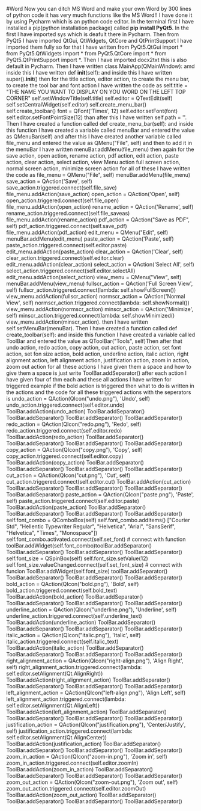 #Word
Now you can ditch MS Word and make your own Word by 300 lines of python code it has very much functions like the MS Word!!
I have done it by using Pycharm which is an python code editor.
In the terminal first I have installed a pip(python installation package) called **pip install PyQt5**.
In the first I have imported sys which is deafult there in Pycharm.
Then from PyQt5 I have imported QtGui, QtWidgets, QtCore and QtPrintSupport I have imported them fully so for that I have written from PyQt5.QtGui import * from PyQt5.QtWidgets import * from PyQt5.QtCore import * from PyQt5.QtPrintSupport import *.
Then I have imported docx2txt this is also default in Pycharm.
Then I have written class MainApp(QMainWindow): amd inside this I have written def __init__(self): and inside this I have written super().__init__() then for the title action, editor action, to create the menu bar, to create the tool bar and font action I have written the code as self.title = "THE NAME YOU WANT TO DISPLAY ON YOU WORD ON THE LEFT TOP CORNER" self.setWindowTitle(self.title) self.editor = QTextEdit(self) self.setCentralWidget(self.editor) self.create_menu_bar() self.create_toolbar() font = QFont('Times', 12) self.editor.setFont(font) self.editor.setFontPointSize(12) than after this I have written self.path = ''.
Then I have created a function called def create_menu_bar(self): and inside this function I have created a variable called menuBar and entered the value as QMenuBar(self) and after this I have created another variable called file_menu and entered the value as QMenu("File", self) and then to add it in the menuBar I have written menuBar.addMenu(file_menu) then again for the save action, open action, rename action, pdf action, edit action, paste action, clear action, select action, view Menu action full screen action, normal screen action, minimize screen action for all of these I have written the code as file_menu = QMenu("File", self) menuBar.addMenu(file_menu) save_action = QAction('Save', self) save_action.triggered.connect(self.file_save) file_menu.addAction(save_action) open_action = QAction('Open', self) open_action.triggered.connect(self.file_open) file_menu.addAction(open_action) rename_action = QAction('Rename', self) rename_action.triggered.connect(self.file_saveas) file_menu.addAction(rename_action) pdf_action = QAction("Save as PDF", self) pdf_action.triggered.connect(self.save_pdf) file_menu.addAction(pdf_action) edit_menu = QMenu("Edit", self) menuBar.addMenu(edit_menu) paste_action = QAction('Paste', self) paste_action.triggered.connect(self.editor.paste) edit_menu.addAction(paste_action) clear_action = QAction('Clear', self) clear_action.triggered.connect(self.editor.clear) edit_menu.addAction(clear_action) select_action = QAction('Select All', self) select_action.triggered.connect(self.editor.selectAll) edit_menu.addAction(select_action) view_menu = QMenu("View", self) menuBar.addMenu(view_menu) fullscr_action = QAction('Full Screen View', self) fullscr_action.triggered.connect(lambda: self.showFullScreen()) view_menu.addAction(fullscr_action) normscr_action = QAction('Normal View', self) normscr_action.triggered.connect(lambda: self.showNormal()) view_menu.addAction(normscr_action) minscr_action = QAction('Minimize', self) minscr_action.triggered.connect(lambda: self.showMinimized() view_menu.addAction(minscr_action). then I have written self.setMenuBar(menuBar).
Then I have created a function called def create_toolbar(self): and inside this function I have created a variable callled ToolBar and entered the value as QToolBar("Tools", self)Then after that undo action, redo action, copy action, cut action, paste action, set font action, set fon size action, bold action, underline action, italic action, right alignment action, left alignment action, justification action, zoom in action, zoom out action for all these actions I have given them a space and how to give them a space is just write ToolBar.addSeparator() after each action I have given four of thm each and these all actions I have written for triggered example if the bold action is triggered then what to do is written in the actions and the code for all these triggered actions with the seperators is undo_action = QAction(QIcon("undo.png"), 'Undo', self) undo_action.triggered.connect(self.editor.undo) ToolBar.addAction(undo_action) ToolBar.addSeparator() ToolBar.addSeparator() ToolBar.addSeparator() ToolBar.addSeparator() redo_action = QAction(QIcon("redo.png"), 'Redo', self) redo_action.triggered.connect(self.editor.redo) ToolBar.addAction(redo_action) ToolBar.addSeparator() ToolBar.addSeparator() ToolBar.addSeparator() ToolBar.addSeparator() copy_action = QAction(QIcon("copy.png"), 'Copy', self) copy_action.triggered.connect(self.editor.copy) ToolBar.addAction(copy_action) ToolBar.addSeparator() ToolBar.addSeparator() ToolBar.addSeparator() ToolBar.addSeparator() cut_action = QAction(QIcon("cut.png"), 'Cut', self) cut_action.triggered.connect(self.editor.cut) ToolBar.addAction(cut_action) ToolBar.addSeparator() ToolBar.addSeparator() ToolBar.addSeparator() ToolBar.addSeparator() paste_action = QAction(QIcon("paste.png"), 'Paste', self) paste_action.triggered.connect(self.editor.paste) ToolBar.addAction(paste_action) ToolBar.addSeparator() ToolBar.addSeparator() ToolBar.addSeparator() ToolBar.addSeparator() self.font_combo = QComboBox(self) self.font_combo.addItems() ["Courier Std", "Hellentic Typewriter Regular", "Helvetica", "Arial", "SansSerif", "Helvetica", "Times", "Monospace"]) self.font_combo.activated.connect(self.set_font)  # connect with function toolBar.addWidget(self.font_combo)toolBar.addSeparator() ToolBar.addSeparator()  ToolBar.addSeparator() ToolBar.addSeparator() self.font_size = QSpinBox(self) self.font_size.setValue(12) self.font_size.valueChanged.connect(self.set_font_size)  # connect with funcion ToolBar.addWidget(self.font_size) toolBar.addSeparator() ToolBar.addSeparator() ToolBar.addSeparator() ToolBar.addSeparator() bold_action = QAction(QIcon("bold.png"), 'Bold', self)
        bold_action.triggered.connect(self.bold_text)
        ToolBar.addAction(bold_action)
        ToolBar.addSeparator()
        ToolBar.addSeparator()
        ToolBar.addSeparator()
        ToolBar.addSeparator()
        underline_action = QAction(QIcon("underline.png"), 'Underline', self)
        underline_action.triggered.connect(self.underline_text)
        ToolBar.addAction(underline_action)
        ToolBar.addSeparator()
        ToolBar.addSeparator()
        ToolBar.addSeparator()
        ToolBar.addSeparator()
        italic_action = QAction(QIcon("italic.png"), 'Italic', self)
        italic_action.triggered.connect(self.italic_text)
        ToolBar.addAction(italic_action)
        ToolBar.addSeparator()
        ToolBar.addSeparator()
        ToolBar.addSeparator()
        ToolBar.addSeparator()
        right_alignment_action = QAction(QIcon("right-align.png"), 'Align Right', self)
        right_alignment_action.triggered.connect(lambda: self.editor.setAlignment(Qt.AlignRight))
        ToolBar.addAction(right_alignment_action)
        ToolBar.addSeparator()
        ToolBar.addSeparator()
        ToolBar.addSeparator()
        ToolBar.addSeparator()
        left_alignment_action = QAction(QIcon("left-align.png"), 'Align Left', self)
        left_alignment_action.triggered.connect(lambda: self.editor.setAlignment(Qt.AlignLeft))
        ToolBar.addAction(left_alignment_action)
        ToolBar.addSeparator()
        ToolBar.addSeparator()
        ToolBar.addSeparator()
        ToolBar.addSeparator()
        justification_action = QAction(QIcon("justification.png"), 'Center/Justify', self)
        justification_action.triggered.connect(lambda: self.editor.setAlignment(Qt.AlignCenter))
        ToolBar.addAction(justification_action)
        ToolBar.addSeparator()
        ToolBar.addSeparator()
        ToolBar.addSeparator()
        ToolBar.addSeparator()
        zoom_in_action = QAction(QIcon("zoom-in.png"), 'Zoom in', self)
        zoom_in_action.triggered.connect(self.editor.zoomIn)
        ToolBar.addAction(zoom_in_action)
        ToolBar.addSeparator()
        ToolBar.addSeparator()
        ToolBar.addSeparator()
        ToolBar.addSeparator()
        zoom_out_action = QAction(QIcon("zoom-out.png"), 'Zoom out', self)
        zoom_out_action.triggered.connect(self.editor.zoomOut)
        ToolBar.addAction(zoom_out_action)
        ToolBar.addSeparator()
        ToolBar.addSeparator()
        ToolBar.addSeparator()
        ToolBar.addSeparator()
